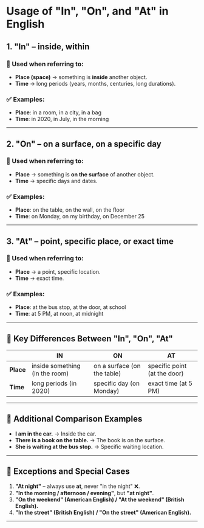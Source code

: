 # **Usage of "In", "On", and "At" in English**

## **1. "In" – inside, within**
### 📌 Used when referring to:
- **Place (space)** → something is **inside** another object.
- **Time** → long periods (years, months, centuries, long durations).

### ✅ **Examples:**
- **Place**: in a room, in a city, in a bag
- **Time**: in 2020, in July, in the morning

---

## **2. "On" – on a surface, on a specific day**
### 📌 Used when referring to:
- **Place** → something is **on the surface** of another object.
- **Time** → specific days and dates.

### ✅ **Examples:**
- **Place**: on the table, on the wall, on the floor
- **Time**: on Monday, on my birthday, on December 25

---

## **3. "At" – point, specific place, or exact time**
### 📌 Used when referring to:
- **Place** → a point, specific location.
- **Time** → exact time.

### ✅ **Examples:**
- **Place**: at the bus stop, at the door, at school
- **Time**: at 5 PM, at noon, at midnight

---

## **🔹 Key Differences Between "In", "On", "At"**
| | **IN** | **ON** | **AT** |
|---|---|---|---|
| **Place** | inside something (in the room) | on a surface (on the table) | specific point (at the door) |
| **Time** | long periods (in 2020) | specific day (on Monday) | exact time (at 5 PM) |

---

## **📌 Additional Comparison Examples**
- **I am in the car.** → Inside the car.
- **There is a book on the table.** → The book is on the surface.
- **She is waiting at the bus stop.** → Specific waiting location.

---

## **🔹 Exceptions and Special Cases**
1. **"At night"** – always use **at**, never "in the night" ❌.
2. **"In the morning / afternoon / evening"**, but **"at night"**.
3. **"On the weekend" (American English) / "At the weekend" (British English).**
4. **"In the street" (British English) / "On the street" (American English).**

---